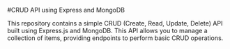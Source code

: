 #CRUD API using Express and MongoDB

This repository contains a simple CRUD (Create, Read, Update, Delete) API built using Express.js and MongoDB. This API allows you to manage a collection of items, providing endpoints to perform basic CRUD operations.
